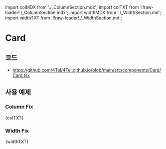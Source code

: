 import colMDX from './_ColumnSection.mdx';
import colTXT from '!!raw-loader!./_ColumnSection.mdx';
import widthMDX from './_WidthSection.md';
import widthTXT from '!!raw-loader!./_WidthSection.md';

# Card
## 코드
* https://github.com/4Tel/4Tel.github.io/blob/main/src/components/Card/Card.tsx
## 사용 예제
### Column Fix
<Tabs>
  <TabItem value="txt" label="실행 예제">
    <CodeBlock language="md">{colTXT}</CodeBlock>
  </TabItem>
  <TabItem value="mdx" label="실행 결과">
    <colMDX/>
  </TabItem>
</Tabs>

### Width Fix
<Tabs>
  <TabItem value="txt" label="실행 예제">
    <CodeBlock language="md">{widthTXT}</CodeBlock>
  </TabItem>
  <TabItem value="mdx" label="실행 결과">
    <widthMDX/>
  </TabItem>
</Tabs>

